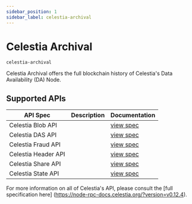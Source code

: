```yaml
---
sidebar_position: 1
sidebar_label: celestia-archival
---
```


# Celestia Archival

`celestia-archival`

Celestia Archival offers the full blockchain history of Celestia's Data Availability (DA) Node.

## Supported APIs

| API Spec | Description                                               | Documentation                  |
| -------- | --------------------------------------------------------- | ------------------------------ |
| Celestia Blob API |   | [view spec](https://node-rpc-docs.celestia.org/?version=v0.12.4#blob) |
| Celestia DAS API |   | [view spec](https://node-rpc-docs.celestia.org/?version=v0.12.4#das) |
| Celestia Fraud API |   | [view spec](https://node-rpc-docs.celestia.org/?version=v0.12.4#fraud) |
| Celestia Header API |   | [view spec](https://node-rpc-docs.celestia.org/?version=v0.12.4#header) |
| Celestia Share API |   | [view spec](https://node-rpc-docs.celestia.org/?version=v0.12.4#share) |
| Celestia State API |   | [view spec](https://node-rpc-docs.celestia.org/?version=v0.12.4#state) |

For more information on all of Celestia's API, please consult the [full specification here] (https://node-rpc-docs.celestia.org/?version=v0.12.4).